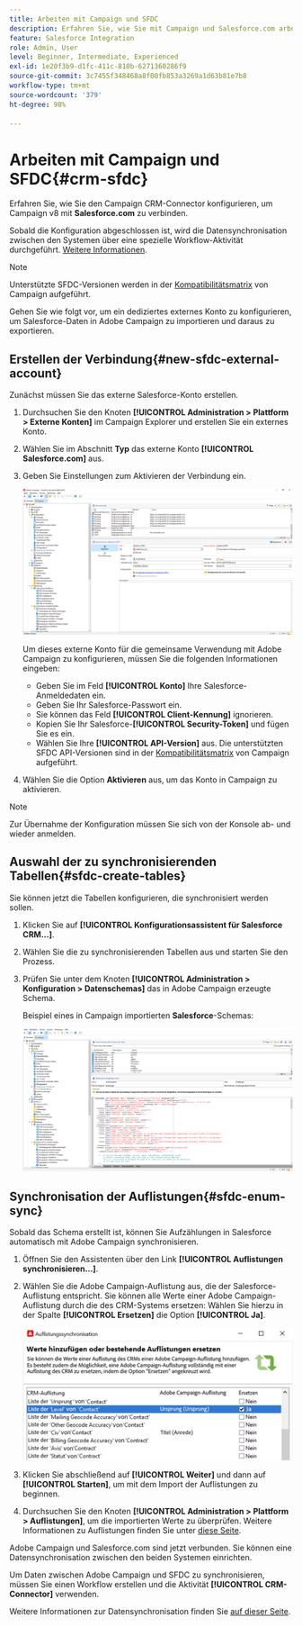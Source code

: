 ```yaml
---
title: Arbeiten mit Campaign und SFDC
description: Erfahren Sie, wie Sie mit Campaign und Salesforce.com arbeiten können
feature: Salesforce Integration
role: Admin, User
level: Beginner, Intermediate, Experienced
exl-id: 1e20f3b9-d1fc-411c-810b-6271360286f9
source-git-commit: 3c7455f348468a8f00fb853a3269a1d63b81e7b8
workflow-type: tm+mt
source-wordcount: '379'
ht-degree: 98%

---
```


# Arbeiten mit Campaign und SFDC{#crm-sfdc}

Erfahren Sie, wie Sie den Campaign CRM-Connector konfigurieren, um Campaign v8 mit **Salesforce.com** zu verbinden.

Sobald die Konfiguration abgeschlossen ist, wird die Datensynchronisation zwischen den Systemen über eine spezielle Workflow-Aktivität durchgeführt. [Weitere Informationen](crm-data-sync.md).

>[!NOTE]
>
>Unterstützte SFDC-Versionen werden in der [Kompatibilitätsmatrix](../start/compatibility-matrix.md) von Campaign aufgeführt.

Gehen Sie wie folgt vor, um ein dediziertes externes Konto zu konfigurieren, um Salesforce-Daten in Adobe Campaign zu importieren und daraus zu exportieren.

## Erstellen der Verbindung{#new-sfdc-external-account}

Zunächst müssen Sie das externe Salesforce-Konto erstellen.

1. Durchsuchen Sie den Knoten **[!UICONTROL Administration > Plattform > Externe Konten]** im Campaign Explorer und erstellen Sie ein externes Konto.
1. Wählen Sie im Abschnitt **Typ** das externe Konto **[!UICONTROL Salesforce.com]** aus.
1. Geben Sie Einstellungen zum Aktivieren der Verbindung ein.

   ![](assets/sfdc-external-account.png)

   Um dieses externe Konto für die gemeinsame Verwendung mit Adobe Campaign zu konfigurieren, müssen Sie die folgenden Informationen eingeben:

   * Geben Sie im Feld **[!UICONTROL Konto]** Ihre Salesforce-Anmeldedaten ein.
   * Geben Sie Ihr Salesforce-Passwort ein.
   * Sie können das Feld **[!UICONTROL Client-Kennung]** ignorieren.
   * Kopien Sie Ihr Salesforce-**[!UICONTROL Security-Token]** und fügen Sie es ein.
   * Wählen Sie Ihre **[!UICONTROL API-Version]** aus. Die unterstützten SFDC API-Versionen sind in der [Kompatibilitätsmatrix](../start/compatibility-matrix.md) von Campaign aufgeführt.

1. Wählen Sie die Option **Aktivieren** aus, um das Konto in Campaign zu aktivieren.

>[!NOTE]
>
>Zur Übernahme der Konfiguration müssen Sie sich von der Konsole ab- und wieder anmelden.

## Auswahl der zu synchronisierenden Tabellen{#sfdc-create-tables}

Sie können jetzt die Tabellen konfigurieren, die synchronisiert werden sollen.

1. Klicken Sie auf **[!UICONTROL Konfigurationsassistent für Salesforce CRM...]**.
1. Wählen Sie die zu synchronisierenden Tabellen aus und starten Sie den Prozess.
1. Prüfen Sie unter dem Knoten **[!UICONTROL Administration > Konfiguration > Datenschemas]** das in Adobe Campaign erzeugte Schema.

   Beispiel eines in Campaign importierten **Salesforce**-Schemas:

   ![](assets/sfdc-schemas.png)

## Synchronisation der Auflistungen{#sfdc-enum-sync}

Sobald das Schema erstellt ist, können Sie Aufzählungen in Salesforce automatisch mit Adobe Campaign synchronisieren.

1. Öffnen Sie den Assistenten über den Link **[!UICONTROL Auflistungen synchronisieren...]**.
1. Wählen Sie die Adobe Campaign-Auflistung aus, die der Salesforce-Auflistung entspricht.
Sie können alle Werte einer Adobe Campaign-Auflistung durch die des CRM-Systems ersetzen: Wählen Sie hierzu in der Spalte **[!UICONTROL Ersetzen]** die Option **[!UICONTROL Ja]**.

   ![](assets/sfdc-enum.png)

1. Klicken Sie abschließend auf **[!UICONTROL Weiter]** und dann auf **[!UICONTROL Starten]**, um mit dem Import der Auflistungen zu beginnen.

1. Durchsuchen Sie den Knoten **[!UICONTROL Administration > Plattform > Auflistungen]**, um die importierten Werte zu überprüfen. Weitere Informationen zu Auflistungen finden Sie unter [diese Seite](../config/ui-settings.md#enumerations).

Adobe Campaign und Salesforce.com sind jetzt verbunden. Sie können eine Datensynchronisation zwischen den beiden Systemen einrichten.

Um Daten zwischen Adobe Campaign und SFDC zu synchronisieren, müssen Sie einen Workflow erstellen und die Aktivität **[!UICONTROL CRM-Connector]** verwenden.

Weitere Informationen zur Datensynchronisation finden Sie [auf dieser Seite](crm-data-sync.md).
